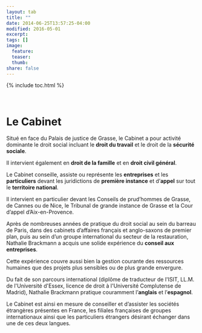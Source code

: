 ```yaml
---
layout: tab
title: ""
date: 2014-06-25T13:57:25-04:00
modified: 2016-05-01
excerpt:
tags: []
image:
  feature:
  teaser: 
  thumb:
share: false
---
```



{% include toc.html %}

<br>
<h1>Le Cabinet</h1>

Situ&eacute; en face du Palais de justice de Grasse, le Cabinet a pour activit&eacute; dominante le droit social incluant le **droit du travail** et le droit de la **s&eacute;curit&eacute; sociale**.

Il intervient &eacute;galement en **droit de la famille** et en **droit civil g&eacute;n&eacute;ral**.

Le Cabinet conseille, assiste ou repr&eacute;sente les **entreprises** et les **particuliers** devant les juridictions de **premi&egrave;re instance** et d&rsquo;**appel** sur tout le **territoire national**.

Il intervient en particulier devant les Conseils de prud&rsquo;hommes de Grasse, de Cannes ou de Nice, le Tribunal de grande instance de Grasse et la Cour d&rsquo;appel d&rsquo;Aix-en-Provence.

Apr&egrave;s de nombreuses ann&eacute;es de pratique du droit social au sein du barreau de Paris, dans des cabinets d&rsquo;affaires fran&ccedil;ais et anglo-saxons de premier plan, puis au sein d&rsquo;un groupe international du secteur de la restauration, Nathalie Brackmann a acquis une solide exp&eacute;rience du **conseil aux entreprises**.

Cette exp&eacute;rience couvre aussi bien la gestion courante des ressources humaines que des projets plus sensibles ou de plus grande envergure.

Du fait de son parcours international (dipl&ocirc;me de traducteur de l'ISIT, LL.M. de l'Universit&eacute; d'Essex, licence de droit &agrave; l'Universit&eacute; Complutense de Madrid), Nathalie Brackmann pratique couramment l&rsquo;**anglais** et l&rsquo;**espagnol**.

Le Cabinet est ainsi en mesure de conseiller et d&rsquo;assister les soci&eacute;t&eacute;s &eacute;trang&egrave;res pr&eacute;sentes en France, les filiales fran&ccedil;aises de groupes internationaux ainsi que les particuliers &eacute;trangers d&eacute;sirant &eacute;changer dans une de ces deux langues.